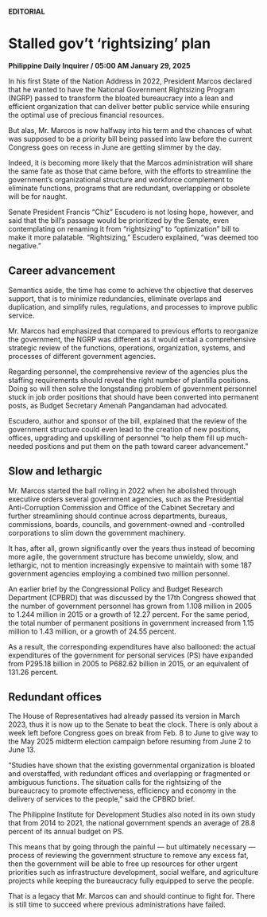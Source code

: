 **EDITORIAL**

# Stalled gov’t ‘rightsizing’ plan

****Philippine Daily Inquirer / 05:00 AM January 29, 2025****

In his first State of the Nation Address in 2022, President Marcos declared that he wanted to have the National Government Rightsizing Program (NGRP) passed to transform the bloated bureaucracy into a lean and efficient organization that can deliver better public service while ensuring the optimal use of precious financial resources.

But alas, Mr. Marcos is now halfway into his term and the chances of what was supposed to be a priority bill being passed into law before the current Congress goes on recess in June are getting slimmer by the day.

Indeed, it is becoming more likely that the Marcos administration will share the same fate as those that came before, with the efforts to streamline the government’s organizational structure and workforce complement to eliminate functions, programs that are redundant, overlapping or obsolete will be for naught.

Senate President Francis “Chiz” Escudero is not losing hope, however, and said that the bill’s passage would be prioritized by the Senate, even contemplating on renaming it from “rightsizing” to “optimization” bill to make it more palatable. “Rightsizing,” Escudero explained, “was deemed too negative.”

## Career advancement

Semantics aside, the time has come to achieve the objective that deserves support, that is to minimize redundancies, eliminate overlaps and duplication, and simplify rules, regulations, and processes to improve public service.

Mr. Marcos had emphasized that compared to previous efforts to reorganize the government, the NGRP was different as it would entail a comprehensive strategic review of the functions, operations, organization, systems, and processes of different government agencies.

Regarding personnel, the comprehensive review of the agencies plus the staffing requirements should reveal the right number of plantilla positions. Doing so will then solve the longstanding problem of government personnel stuck in job order positions that should have been converted into permanent posts, as Budget Secretary Amenah Pangandaman had advocated.

Escudero, author and sponsor of the bill, explained that the review of the government structure could even lead to the creation of new positions, offices, upgrading and upskilling of personnel “to help them fill up much-needed positions and put them on the path toward career advancement.”

## Slow and lethargic

Mr. Marcos started the ball rolling in 2022 when he abolished through executive orders several government agencies, such as the Presidential Anti-Corruption Commission and Office of the Cabinet Secretary and further streamlining should continue across departments, bureaus, commissions, boards, councils, and government-owned and -controlled corporations to slim down the government machinery.

It has, after all, grown significantly over the years thus instead of becoming more agile, the government structure has become unwieldy, slow, and lethargic, not to mention increasingly expensive to maintain with some 187 government agencies employing a combined two million personnel.

An earlier brief by the Congressional Policy and Budget Research Department (CPBRD) that was discussed by the 17th Congress showed that the number of government personnel has grown from 1.108 million in 2005 to 1.244 million in 2015 or a growth of 12.27 percent. For the same period, the total number of permanent positions in government increased from 1.15 million to 1.43 million, or a growth of 24.55 percent.

As a result, the corresponding expenditures have also ballooned: the actual expenditures of the government for personal services (PS) have expanded from P295.18 billion in 2005 to P682.62 billion in 2015, or an equivalent of 131.26 percent.

## Redundant offices

The House of Representatives had already passed its version in March 2023, thus it is now up to the Senate to beat the clock. There is only about a week left before Congress goes on break from Feb. 8 to June to give way to the May 2025 midterm election campaign before resuming from June 2 to June 13.

“Studies have shown that the existing governmental organization is bloated and overstaffed, with redundant offices and overlapping or fragmented or ambiguous functions. The situation calls for the rightsizing of the bureaucracy to promote effectiveness, efficiency and economy in the delivery of services to the people,” said the CPBRD brief.

The Philippine Institute for Development Studies also noted in its own study that from 2014 to 2021, the national government spends an average of 28.8 percent of its annual budget on PS.

This means that by going through the painful — but ultimately necessary — process of reviewing the government structure to remove any excess fat, then the government will be able to free up resources for other urgent priorities such as infrastructure development, social welfare, and agriculture projects while keeping the bureaucracy fully equipped to serve the people.

That is a legacy that Mr. Marcos can and should continue to fight for. There is still time to succeed where previous administrations have failed.
